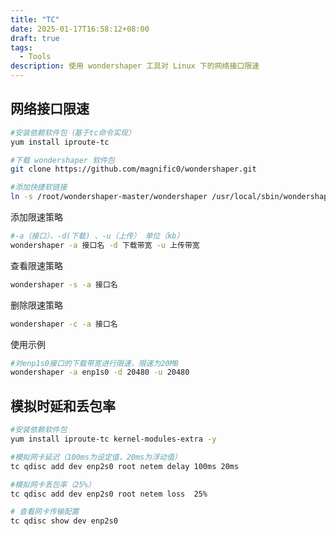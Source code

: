 ```yaml
---
title: "TC"
date: 2025-01-17T16:58:12+08:00
draft: true
tags:
  - Tools
description: 使用 wondershaper 工具对 Linux 下的网络接口限速
---
```








## 网络接口限速

```bash
#安装依赖软件包（基于tc命令实现）
yum install iproute-tc						
```

```bash
#下载 wondershaper 软件包
git clone https://github.com/magnific0/wondershaper.git     
```

```bash
#添加快捷软链接
ln -s /root/wondershaper-master/wondershaper /usr/local/sbin/wondershaper	
```

添加限速策略

```bash
#-a（接口）、-d(下载) 、-u（上传） 单位（kb）
wondershaper -a 接口名 -d 下载带宽 -u 上传带宽			
```

查看限速策略

```bash
wondershaper -s -a 接口名
```

删除限速策略

```bash
wondershaper -c -a 接口名
```



使用示例

```bash
#对enp1s0接口的下载带宽进行限速，限速为20MB
wondershaper -a enp1s0 -d 20480 -u 20480    
```



## 模拟时延和丢包率



```bash
#安装依赖软件包
yum install iproute-tc kernel-modules-extra -y    
```

```bash
#模拟网卡延迟（100ms为设定值，20ms为浮动值）
tc qdisc add dev enp2s0 root netem delay 100ms 20ms
```

```bash
#模拟网卡丢包率（25%）
tc qdisc add dev enp2s0 root netem loss  25%
```

```bash
# 查看网卡传输配置
tc qdisc show dev enp2s0
```



